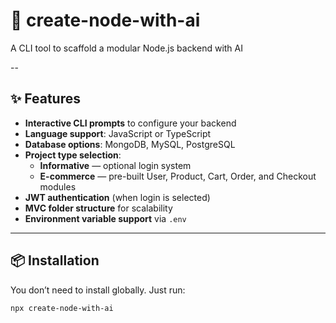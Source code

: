 # 🚀 create-node-with-ai

A CLI tool to scaffold a modular Node.js backend with AI

--

## ✨ Features

- **Interactive CLI prompts** to configure your backend
- **Language support**: JavaScript or TypeScript
- **Database options**: MongoDB, MySQL, PostgreSQL
- **Project type selection**:
  - **Informative** — optional login system
  - **E-commerce** — pre-built User, Product, Cart, Order, and Checkout modules
- **JWT authentication** (when login is selected)
- **MVC folder structure** for scalability
- **Environment variable support** via `.env`

---

## 📦 Installation

You don’t need to install globally. Just run:

```bash
npx create-node-with-ai
```
